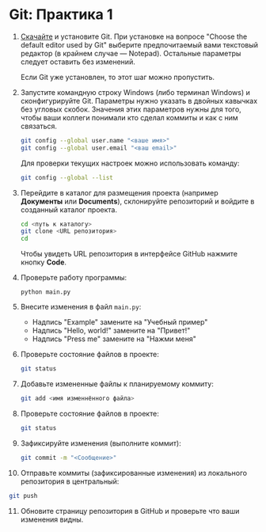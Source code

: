 # Git: Практика 1

1. [Скачайте](https://git-scm.com/downloads) и установите Git. При установке на
   вопросе "Choose the default editor used by Git" выберите предпочитаемый вами
   текстовый редактор (в крайнем случае — Notepad). Остальные параметры следует
   оставить без изменений.

   Если Git уже установлен, то этот шаг можно пропустить.

2. Запустите командную строку Windows (либо терминал Windows) и сконфигурируйте
   Git. Параметры нужно указать в двойных кавычках без угловых скобок. Значения
   этих параметров нужны для того, чтобы ваши коллеги понимали кто сделал
   коммиты и как с ним связаться.

   ```bash
   git config --global user.name "<ваше имя>"
   git config --global user.email "<ваш email>"
   ```

   Для проверки текущих настроек можно использовать команду:

   ```bash
   git config --global --list
   ```

3. Перейдите в каталог для размещения проекта (например **Документы** или
   **Documents**), склонируйте репозиторий и войдите в созданный каталог
   проекта.

   ```bash
   cd <путь к каталогу>
   git clone <URL репозитория>
   cd 
   ```

   Чтобы увидеть URL репозитория в интерфейсе GitHub нажмите кнопку **Code**.

4. Проверьте работу программы:

   ```
   python main.py
   ```

5. Внесите изменения в файл `main.py`:

    * Надпись "Example" замените на "Учебный пример"
    * Надпись "Hello, world!" замените на "Привет!"
    * Надпись "Press me" замените на "Нажми меня"

6. Проверьте состояние файлов в проекте:

   ```bash
   git status
   ```

7. Добавьте измененные файлы к планируемому коммиту:

   ```bash
   git add <имя изменнённого файла>
   ```

8. Проверьте состояние файлов в проекте:

   ```bash
   git status
   ```

9. Зафиксируйте изменения (выполните коммит):

   ```bash
   git commit -m "<Сообщение>"
   ```

10. Отправьте коммиты (зафиксированные изменения) из локального репозитория в
    центральный:

   ```bash
   git push
   ```

11. Обновите страницу репозитория в GitHub и проверьте что ваши изменения видны.
